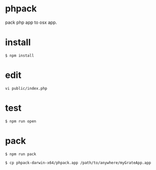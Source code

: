 # phpack

pack php app to osx app.

# install

```
$ npm install
```

# edit

```
vi public/index.php
```

# test

```
$ npm run open
```

# pack

```
$ npm run pack

$ cp phpack-darwin-x64/phpack.app /path/to/anywhere/myGrateApp.app
```

